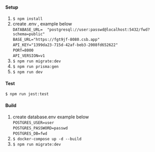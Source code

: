 #### Setup

1. `$ npm install`
2. create .env , example below <br/>
`DATABASE_URL=  "postgresql://user:passwd@localhost:5432/fwd?schema=public"` <br/>
`BASE_URL="https://fgt9jf-8080.csb.app"` <br/>
`API_KEY="1399da23-715d-42af-beb3-2008fd652622"` <br/>
`PORT=8000` <br/>
`API_VERSION=v1`
3. `$ npm run migrate:dev`
4. `$ npm run prisma:gen`
5. `$ npm run dev`


#### Test
`$ npm run jest:test`

#### Build
1. create database.env example below <br/>
`POSTGRES_USER=user` <br/>
`POSTGRES_PASSWORD=passwd` <br/>
`POSTGRES_DB=fwd` <br/>
2. `$ docker-compose up -d --build`
3. `$ npm run migrate:dev`
